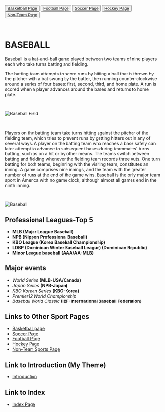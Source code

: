 <br>

<div class = "padded">

<button type="button" class="btn btn-xs btn-danger">[Basketball Page](basketball.html) </button>
<button type="button" class="btn btn-xs btn-danger">[Football Page](football.html)</button>
<button type="button" class="btn btn-xs btn-danger">[Soccer Page](soccer.html)</button>
<button type="button" class="btn btn-xs btn-danger">[Hockey Page](hockey.html)</button>
<button type="button" class="btn btn-xs btn-danger">[Non-Team Page](non-team-sports.html)</button>

<br>

</div>


# **BASEBALL**

Baseball is a bat-and-ball game played between two teams of nine players each
who take turns batting and fielding.

The batting team attempts to score runs by hitting a ball that is thrown by the
pitcher with a bat swung by the batter, then running counter-clockwise around a
series of four bases: first, second, third, and home plate. A run is scored when
a player advances around the bases and returns to home plate.

<br>

![Baseball Field](/images/baseball2.jpg)

<br>

Players on the batting team take turns hitting against the pitcher of the
fielding team, which tries to prevent runs by getting hitters out in any of
several ways. A player on the batting team who reaches a base safely can later
attempt to advance to subsequent bases during teammates' turns batting, such as
on a hit or by other means. The teams switch between batting and fielding
whenever the fielding team records three outs. One turn batting for both teams,
beginning with the visiting team, constitutes an inning. A game comprises nine
innings, and the team with the greater number of runs at the end of the game
wins. Baseball is the only major team sport in America with no game clock,
although almost all games end in the ninth inning.

<br>

![Baseball](/images/baseball.jpg)

## Professional Leagues-Top 5

* **MLB (Major League Baseball)**
* **NPB (Nippon Professional Baseball)**
* **KBO League (Korea Baseball Championship)**
* **LDBP (Dominican Winter Baseball League) (Dominican Republic)**
* **Minor League baseball (AAA/AA-MLB)**

## Major events

* _World Series_ **(MLB-USA/Canada)**
* _Japan Series_ **(NPB-Japan)**
* _KBO Korean Series_ **(KBO-Korea)**
* _Premier12 World Championship_
* _Baseball World Classic_ **(IBF-International Baseball Federation)**


## Links to Other Sport Pages

* [Basketball page](basketball.html)
* [Soccer Page](soccer.html)
* [Football Page](football.html)
* [Hockey Page](hockey.html)
* [Non-Team Sports Page](non-team-sports.html)


## Link to Introduction (My Theme)

* [Introduction](My-Theme.html)

## Link to Index

* [Index Page](index.html)

